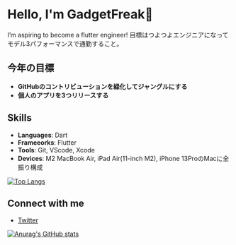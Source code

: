 # Hello, I'm GadgetFreak👏

I’m aspiring to become a flutter engineer!
目標はつよつよエンジニアになってモデル3パフォーマンスで通勤すること。
## 今年の目標
- **GitHubのコントリビューションを緑化してジャングルにする**
- **個人のアプリを3つリリースする**
## Skills
- **Languages**: Dart
- **Frameeorks**: Flutter
- **Tools**: Git, VScode, Xcode
- **Devices**: M2 MacBook Air, iPad Air(11-inch M2), iPhone 13ProのMacに全振り構成

[![Top Langs](https://github-readme-stats.vercel.app/api/top-langs/?username=54-xenon&layout=compact&theme=chartreuse-dark)](https://github.com/anuraghazra/github-readme-stats)

## Connect with me
- [Twitter](https://x.com/M9zRs0VDM9RTU7B)

[![Anurag's GitHub stats](https://github-readme-stats.vercel.app/api?username=54-xenon&show_icons=true&theme=chartreuse-dark)](https://github.com/anuraghazra/github-readme-stats)
